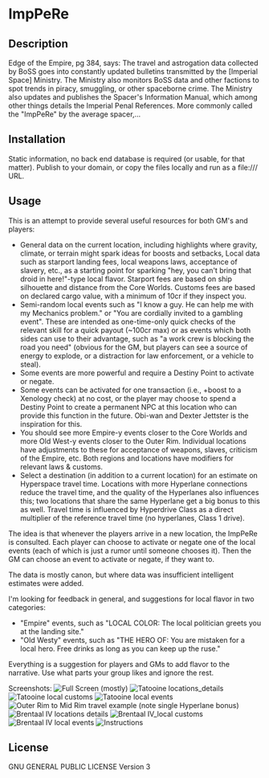 # ImpPeRe

## Description

Edge of the Empire, pg 384, says:
The travel and astrogation data collected by BoSS goes into constantly updated bulletins transmitted by the [Imperial Space] Ministry. The Ministry also monitors BoSS data and other factions to spot trends in piracy, smuggling, or other spaceborne crime.
The Ministry also updates and publishes the Spacer's Information Manual, which among other things details the Imperial Penal References. More commonly called the "ImpPeRe" by the average spacer,...

## Installation

Static information, no back end database is required (or usable, for that matter). Publish to your domain, or copy the files locally and run as a file:/// URL.

## Usage

This is an attempt to provide several useful resources for both GM's and players:
* General data on the current location, including highlights where gravity, climate, or terrain might spark ideas for boosts and setbacks,
Local data such as starport landing fees, local weapons laws, acceptance of slavery, etc., as a starting point for sparking "hey, you can't bring that droid in here!"-type local flavor. Starport fees are based on ship silhouette and distance from the Core Worlds. Customs fees are based on declared cargo value, with a minimum of 10cr if they inspect you.
* Semi-random local events such as "I know a guy. He can help me with my Mechanics problem." or "You are cordially invited to a gambling event". These are intended as one-time-only quick checks of the relevant skill for a quick payout (~100cr max) or as events which both sides can use to their advantage, such as "a work crew is blocking the road you need" (obvious for the GM, but players can see a source of energy to explode, or a distraction for law enforcement, or a vehicle to steal).
* Some events are more powerful and require a Destiny Point to activate or negate.
* Some events can be activated for one transaction (i.e., +boost to a Xenology check) at no cost, or the player may choose to spend a Destiny Point to create a permanent NPC at this location who can provide this function in the future. Obi-wan and Dexter Jettster is the inspiration for this.
* You should see more Empire-y events closer to the Core Worlds and more Old West-y events closer to the Outer Rim. Individual locations have adjustments to these for acceptance of weapons, slaves, criticism of the Empire, etc. Both regions and locations have modifiers for relevant laws & customs.
* Select a destination (in addition to a current location) for an estimate on Hyperspace travel time. Locations with more Hyperlane connections reduce the travel time, and the quality of the Hyperlanes also influences this; two locations that share the same Hyperlane get a big bonus to this as well. Travel time is influenced by Hyperdrive Class as a direct multiplier of the reference travel time (no hyperlanes, Class 1 drive).

The idea is that whenever the players arrive in a new location, the ImpPeRe is consulted. Each player can choose to activate or negate one of the local events (each of which is just a rumor until someone chooses it). Then the GM can choose an event to activate or negate, if they want to.

The data is mostly canon, but where data was insufficient intelligent estimates were added.

I'm looking for feedback in general, and suggestions for local flavor in two categories:
* "Empire" events, such as "LOCAL COLOR: The local politician greets you at the landing site."
* "Old Westy" events, such as "THE HERO OF: You are mistaken for a local hero. Free drinks as long as you can keep up the ruse."

Everything is a suggestion for players and GMs to add flavor to the narrative. Use what parts your group likes and ignore the rest.

Screenshots:
![Full Screen (mostly)](assets/images/ImpPeRe_MostOfScreen_Rodia-Coruscant.png)
![Tatooine locations_details](assets/images/ImpPeRe_Header_Tatooine.png)
![Tatooine local customs](assets/images/ImpPeRe_Local_Customs_Tatooine.png)
![Tatooine local events](assets/images/ImpPeRe_Local_Events_Tatooine.png)
![Outer Rim to Mid Rim travel example (note single Hyperlane bonus)](assets/images/ImpPeRe_Hyperspace_Tatooine-Centares.png)
![Brentaal IV locations details](assets/images/ImpPeRe_Header_Brentaal_IV.png)
![Brentaal IV_local customs](assets/images/ImpPeRe_Local_Customs_Brentaal_IV.png)
![Brentaal IV local events](assets/images/ImpPeRe_Local_Events_Brentaal_IV.png)
![Instructions](assets/images/ImpPeRe_Instructions.png)

## License

GNU GENERAL PUBLIC LICENSE Version 3
